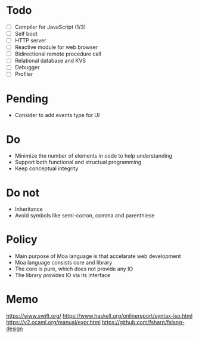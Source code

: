 # Todo
- [ ] Compiler for JavaScript (1/3)
- [ ] Self boot
- [ ] HTTP server
- [ ] Reactive module for web browser
- [ ] Bidirectional remote procedure call
- [ ] Relational database and KVS
- [ ] Debugger
- [ ] Profiler

# Pending
- Consider to add events type for UI

# Do
- Minimize the number of elements in code to help understanding
- Support both functional and structual programming
- Keep conceptual integrity

# Do not
- Inheritance
- Avoid symbols like semi-corron, comma and parenthiese

# Policy
- Main purpose of Moa language is that accelarate web development
- Moa language consists core and library
- The core is pure, which does not provide any IO
- The library provides IO via its interface


# Memo
https://www.swift.org/
https://www.haskell.org/onlinereport/syntax-iso.html
https://v2.ocaml.org/manual/expr.html
https://github.com/fsharp/fslang-design
